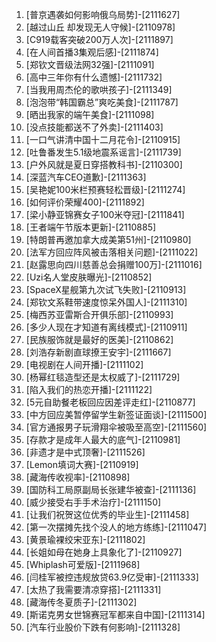 
1. [普京遇袭如何影响俄乌局势]-[2111627]
1. [越过山丘 却发现无人守候]-[2110978]
1. [C919载客突破200万人次]-[2111897]
1. [在人间首播3集观后感]-[2111874]
1. [郑钦文晋级法网32强]-[2111091]
1. [高中三年你有什么遗憾]-[2111732]
1. [当我用周杰伦的歌哄孩子]-[2111349]
1. [泡泡带“韩国霸总”爽吃美食]-[2111787]
1. [晒出我家的端午美食]-[2111098]
1. [没点技能都送不了外卖]-[2111403]
1. [一口气讲清中国十二月花令]-[2110915]
1. [吐鲁番发生5.1级地震系谣言]-[2111739]
1. [户外风就是夏日穿搭教科书]-[2110300]
1. [深蓝汽车CEO道歉]-[2111363]
1. [吴艳妮100米栏预赛轻松晋级]-[2111274]
1. [如何评价荣耀400]-[2111892]
1. [梁小静亚锦赛女子100米夺冠]-[2111841]
1. [王者端午节版本更新]-[2110885]
1. [特朗普再邀加拿大成美第51州]-[2110980]
1. [法军方回应阵风被击落相关问题]-[2111022]
1. [赵露思向四川慈善总会捐赠100万]-[2111016]
1. [Uzi名人堂皮肤曝光]-[2110852]
1. [SpaceX星舰第九次试飞失败]-[2110913]
1. [郑钦文系鞋带速度惊呆外国人]-[2111310]
1. [梅西苏亚雷斯合开俱乐部]-[2110993]
1. [多少人现在才知道有离线模式]-[2110911]
1. [民族服饰就是最好的医美]-[2110862]
1. [刘浩存新剧直球撩王安宇]-[2111667]
1. [电视剧在人间开播]-[2111102]
1. [杨幂红毯造型还是太权威了]-[2111729]
1. [陷入我们的热恋开播]-[2111122]
1. [5元自助餐老板回应因差评走红]-[2110877]
1. [中方回应美暂停留学生新签证面谈]-[2111500]
1. [官方通报男子玩滑翔伞被吸至高空]-[2111560]
1. [存款才是成年人最大的底气]-[2110981]
1. [非遗才是中式顶奢]-[2111526]
1. [Lemon填词大赛]-[2110919]
1. [藏海传收视率]-[2110898]
1. [国防科工局原副局长张建华被查]-[2111136]
1. [威少接受右手手术治疗]-[2111150]
1. [让我们祝贺这位优秀的毕业生]-[2111458]
1. [第一次摆摊先找个没人的地方练练]-[2111047]
1. [黄景瑜裸绞宋亚东]-[2111802]
1. [长姐如母在她身上具象化了]-[2110927]
1. [Whiplash可爱版]-[2111968]
1. [闫桂军被控违规放贷63.9亿受审]-[2111333]
1. [太热了我需要清凉穿搭]-[2111331]
1. [藏海传冬夏质子]-[2111302]
1. [斯诺克男女世锦赛冠军都来自中国]-[2111314]
1. [汽车行业股价下跌有何影响]-[2111328]